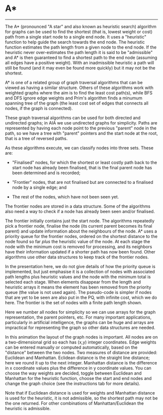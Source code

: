 # A\*

---

The A\* (pronounced "A star" and also known as heuristic search)
algorithm for graphs can be used to find the shortest (that is, lowest
weight or cost) path from a single start node to a single end node. It
uses a "heuristic" function to help guide the search towards the end node.
The heuristic function estimates the path length from a given node to the
end node. If the heuristic never over-estimates the path length it is
said to be "admissible" and A\* is then guaranteed to find a shortest
path to the end node (assuming all edges have a positive weight).
With an inadmissible heuristic a path will still be found (and it
may even be found more quickly) but it may not be the shortest.

A\* is one of a related group of graph traversal
algorithms that can be viewed as having a similar structure.
Others of these algorithms work with weighted graphs
where the aim is to find the least cost path(s), while BFS and DFS
ignore edge weights and Prim's
algorithm finds a minumum spanning tree of the graph (the least cost 
set of edges that connects all nodes, if the graph is connected).  

These graph traversal algorithms can be used for both directed
and undirected graphs; in AIA we use undirected graphs for simplicity.
Paths are represented by having each node point to the previous
"parent" node in the path, so 
we have a tree with "parent" pointers and the start node at the
root, that is a tree of reversed paths.

As these algorithms execute, we can classify nodes into three sets.
These are:

 
- "Finalised" nodes, for which the shortest or least costly path back to the start node has already
been finalised, that is the final parent node has been determined and is recorded;

- "Frontier" nodes, that are not finalised but are connected to a finalised node by a single edge; and

- The rest of the nodes, which have not been seen yet. 

The frontier nodes are stored in a data structure.
Some of the algorithms also need a way to check if a node has already been seen and/or finalised.

The frontier initially contains just the start node. The algorithms repeatedly
pick a frontier node, finalise the node (its current parent becomes
its final parent) and update information about the neighbours of the node.
A\* uses a priority queue for the frontier nodes,
ordered on the shortest distance to the node found so far *plus* the
heuristic value of the node.  At each
stage the node with the minimum cost
is removed for processing, and its neighbors have their information
updated if a shorter path has now been found.
Other algorithms use other data structures to keep track 
of the frontier nodes.

In the presentation here, we do not give details of how the priority
queue is implemented, but just emphasise it is a collection of nodes
with associated path lengths plus heuristic values and the node with the
minimum total is selected each
stage. When elements disappear from the length and heuristic arrays
it means the element
has been removed from the priority queue (the value is not used again).
The pseudo-code is simpler if nodes that are yet to be seen are also
put in the PQ, with infinite cost, which we do here. The frontier is the
set of nodes with a finite path length shown.

Here we number all nodes for simplicity so we can use arrays for the
graph representation, the parent pointers, etc.  For many important
applications, particularly in artificial intelligence, the graphs can
be huge and arrays are impractical for representing the graph so other
data structures are needed.

In this animation the layout of the graph nodes is important. All nodes
are on a two-dimensional grid so each has (x,y) integer coordinates.
Edge weights can be entered manually or computed automatically, based on
the "distance" between the two nodes.  Two measures of
distance are provided: Euclidean and Manhattan.  Eclidean distance is
the straight line distance; here we round it up to the next integer.
Manhattan distance is the difference in x coordinate values plus the
difference in y coordinate values.  You can choose the way weights are
decided, toggle between Euclidean and Manhattan for the heuristic
function, choose the
start and end nodes and change the graph choice (see the instructions
tab for more details).

Note that if Euclidean
distance is used for weights and Manhattan distance is used for the
heuristic, it is not admissible, so the shortest path may not be the one
returned. For other combinations
of Manhattan/Euclidean the heuristic is admissible.

